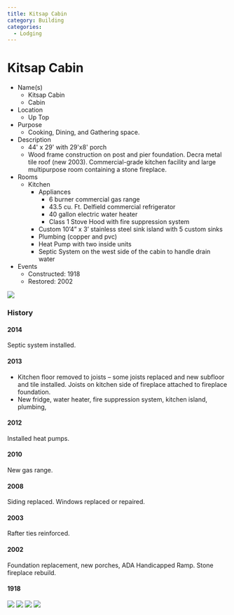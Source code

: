 ```yaml
---
title: Kitsap Cabin
category: Building
categories:
  - Lodging
---
```

# Kitsap Cabin

- Name(s)
  * Kitsap Cabin
  * Cabin
- Location
  * Up Top
- Purpose
  + Cooking, Dining, and Gathering space.
- Description
  + 44' x 29' with 29'x8' porch
  + Wood frame construction on post and pier foundation. Decra metal tile roof (new 2003). Commercial-grade kitchen facility and large multipurpose room containing a stone fireplace.
- Rooms
  + Kitchen
    * Appliances
      - 6 burner commercial gas range
      - 43.5 cu. Ft. Delfield commercial refrigerator
      - 40 gallon electric water heater
      - Class 1 Stove Hood with fire suppression system 
    * Custom 10’4” x 3’ stainless steel sink island with 5 custom sinks
    * Plumbing (copper and pvc)
    * Heat Pump with two inside units
    * Septic System on the west side of the cabin to handle drain water
- Events
  - Constructed: 1918
  - Restored: 2002

<img src="scale-kitsap-cabin.png">

### History

#### 2014

Septic system installed.

#### 2013

- Kitchen floor removed to joists – some joists replaced and new subfloor and tile installed. Joists on kitchen side of fireplace attached to fireplace foundation.
- New fridge, water heater, fire suppression system, kitchen island, plumbing, 

#### 2012

Installed heat pumps.

#### 2010

New gas range.

#### 2008

Siding replaced. Windows replaced or repaired.

#### 2003

Rafter ties reinforced.

#### 2002

Foundation replacement, new porches, ADA Handicapped Ramp. Stone fireplace rebuild.

#### 1918

<img src="1918-kitsap-cabin.png">

<img src="1918-kitsap-cabin-back.png">

<img src="1918-kitsap-cabin-kitchen-corner.png">

<img src="1918-kitsap-cabin-fireplace.png">
